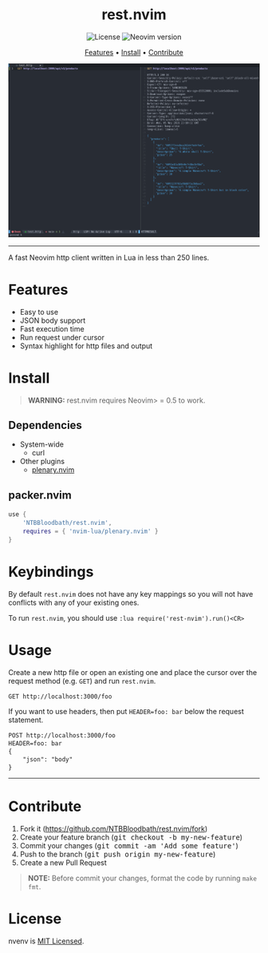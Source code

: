 <div align="center">

# rest.nvim

![License](https://img.shields.io/github/license/NTBBloodbath/doom-nvim?style=flat-square)
![Neovim version](https://img.shields.io/badge/Neovim-0.5-57A143?style=flat-square&logo=neovim)

[Features](#features) • [Install](#install) • [Contribute](#contribute)

![Demo](./assets/demo.png)

</div>

---

A fast Neovim http client written in Lua in less than 250 lines.

# Features

- Easy to use
- JSON body support
- Fast execution time
- Run request under cursor
- Syntax highlight for http files and output

# Install

> **WARNING:** rest.nvim requires Neovim> = 0.5 to work.

## Dependencies

- System-wide
  - curl
- Other plugins
  - [plenary.nvim](https://github.com/nvim-lua/plenary.nvim)

## packer.nvim

```lua
use {
    'NTBBloodbath/rest.nvim',
    requires = { 'nvim-lua/plenary.nvim' }
}
```

# Keybindings

By default `rest.nvim` does not have any key mappings so you will not have
conflicts with any of your existing ones.

To run `rest.nvim`, you should use `:lua require('rest-nvim').run()<CR>`

# Usage

Create a new http file or open an existing one and place the cursor over the
request method (e.g. `GET`) and run `rest.nvim`.

```http
GET http://localhost:3000/foo
```

If you want to use headers, then put `HEADER=foo: bar` below the request statement.

```http
POST http://localhost:3000/foo
HEADER=foo: bar
{
    "json": "body"
}
```

---

# Contribute

1. Fork it (https://github.com/NTBBloodbath/rest.nvim/fork)
2. Create your feature branch (<kbd>git checkout -b my-new-feature</kbd>)
3. Commit your changes (<kbd>git commit -am 'Add some feature'</kbd>)
4. Push to the branch (<kbd>git push origin my-new-feature</kbd>)
5. Create a new Pull Request

> **NOTE:** Before commit your changes, format the code by running `make fmt`.

# License

nvenv is [MIT Licensed](./LICENSE).
